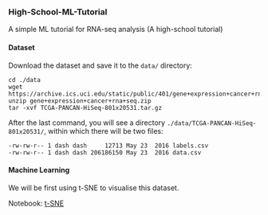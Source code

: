 ### High-School-ML-Tutorial

A simple ML tutorial for RNA-seq analysis (A high-school tutorial)

#### Dataset

Download the dataset and save it to the `data/` directory:

```shell
cd ./data
wget https://archive.ics.uci.edu/static/public/401/gene+expression+cancer+rna+seq.zip
unzip gene+expression+cancer+rna+seq.zip
tar -xvf TCGA-PANCAN-HiSeq-801x20531.tar.gz
```

After the last command, you will see a directory `./data/TCGA-PANCAN-HiSeq-801x20531/`, within which there
will be two files:

```shell
-rw-rw-r-- 1 dash dash     12713 May 23  2016 labels.csv
-rw-rw-r-- 1 dash dash 206186150 May 23  2016 data.csv
```


#### Machine Learning

We will be first using t-SNE to visualise this dataset.

Notebook: [t-SNE](t-SNE-GenEx.ipynb)
